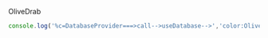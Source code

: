 

OliveDrab
```js
console.log('%c=DatabaseProvider===>call-->useDatabase-->','color:OliveDrab',)
```